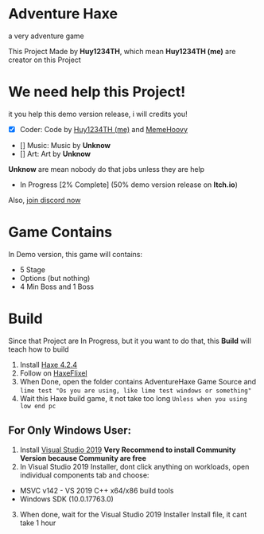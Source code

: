 # Adventure Haxe
a very adventure game

This Project Made by **Huy1234TH**, which mean **Huy1234TH (me)** are creator on this Project

# We need help this Project!
it you help this demo version release, i will credits you!

- [x] Coder: Code by [Huy1234TH (me)](https://github.com/khuonghoanghuy) and [MemeHoovy](https://twitter.com/meme_hoovy)
- [] Music: Music by **Unknow**
- [] Art: Art by **Unknow**

**Unknow** are mean nobody do that jobs unless they are help

- In Progress [2% Complete] (50% demo version release on **Itch.io**)

Also, [join discord now](https://discord.gg/DR9nc4u9)

# Game Contains
In Demo version, this game will contains:
- 5 Stage
- Options (but nothing)
- 4 Min Boss and 1 Boss

# Build
Since that Project are In Progress, but it you want to do that, this **Build** will teach how to build

1. Install [Haxe 4.2.4](https://haxe.org/download/version/4.2.4/) 
2. Follow on [HaxeFlixel](https://haxeflixel.com/documentation/install-haxeflixel/)
3. When Done, open the folder contains AdventureHaxe Game Source and ``lime test "Os you are using, like lime test windows or something"``
4. Wait this Haxe build game, it not take too long ``Unless when you using low end pc``

## For Only Windows User:
1. Install [Visual Studio 2019](https://haxe.org/download/version/4.2.4/) **Very Recommend to install Community Version because Community are free**
2. In Visual Studio 2019 Installer, dont click anything on workloads, open individual components tab and choose:
* MSVC v142 - VS 2019 C++ x64/x86 build tools
* Windows SDK (10.0.17763.0)
3. When done, wait for the Visual Studio 2019 Installer Install file, it cant take 1 hour

